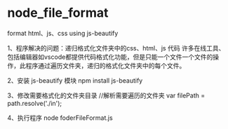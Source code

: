 # node_file_format
 format  html、js、css using js-beautify
 
1、程序解决的问题：递归格式化文件夹中的css、html、js 代码
	许多在线工具、包括编辑器如vscode都提供代码格式化功能，但是只能一个文件一个文件的操作，此程序通过遍历文件夹，递归的格式化文件夹中的每个文件。
	
2、安装 js-beautify  模块
	npm install js-beautify
	
3、修改需要格式化的文件夹目录
	//解析需要遍历的文件夹
	var filePath = path.resolve('./in');
	
4、执行程序
	node foderFileFormat.js
